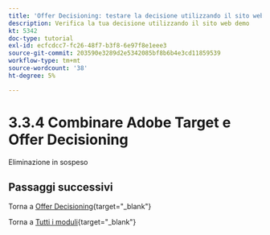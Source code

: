```yaml
---
title: 'Offer Decisioning: testare la decisione utilizzando il sito web demo'
description: Verifica la tua decisione utilizzando il sito web demo
kt: 5342
doc-type: tutorial
exl-id: ecfcdcc7-fc26-48f7-b3f8-6e97f8e1eee3
source-git-commit: 203590e3289d2e5342085bf8b6b4e3cd11859539
workflow-type: tm+mt
source-wordcount: '38'
ht-degree: 5%

---
```


# 3.3.4 Combinare Adobe Target e Offer Decisioning

Eliminazione in sospeso

## Passaggi successivi

Torna a [Offer Decisioning](offer-decisioning.md){target="_blank"}

Torna a [Tutti i moduli](./../../../../overview.md){target="_blank"}
